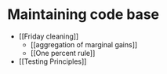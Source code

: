 # Maintaining code base

- [[Friday cleaning]]
  - [[aggregation of marginal gains]]
  - [[One percent rule]]
- [[Testing Principles]]